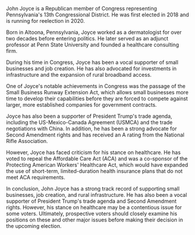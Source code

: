 John Joyce is a Republican member of Congress representing Pennsylvania's 13th Congressional District. He was first elected in 2018 and is running for reelection in 2020.

Born in Altoona, Pennsylvania, Joyce worked as a dermatologist for over two decades before entering politics. He later served as an adjunct professor at Penn State University and founded a healthcare consulting firm.

During his time in Congress, Joyce has been a vocal supporter of small businesses and job creation. He has also advocated for investments in infrastructure and the expansion of rural broadband access.

One of Joyce's notable achievements in Congress was the passage of the Small Business Runway Extension Act, which allows small businesses more time to develop their capabilities before they are forced to compete against larger, more established companies for government contracts.

Joyce has also been a supporter of President Trump's trade agenda, including the US-Mexico-Canada Agreement (USMCA) and the trade negotiations with China. In addition, he has been a strong advocate for Second Amendment rights and has received an A rating from the National Rifle Association.

However, Joyce has faced criticism for his stance on healthcare. He has voted to repeal the Affordable Care Act (ACA) and was a co-sponsor of the Protecting American Workers' Healthcare Act, which would have expanded the use of short-term, limited-duration health insurance plans that do not meet ACA requirements.

In conclusion, John Joyce has a strong track record of supporting small businesses, job creation, and rural infrastructure. He has also been a vocal supporter of President Trump's trade agenda and Second Amendment rights. However, his stance on healthcare may be a contentious issue for some voters. Ultimately, prospective voters should closely examine his positions on these and other major issues before making their decision in the upcoming election.

